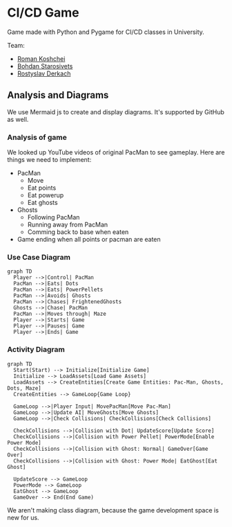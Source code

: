 # CI/CD Game

Game made with Python and Pygame for CI/CD classes in University.

Team:

- [Roman Koshchei](https://github.com/roman-koshchei)
- [Bohdan Starosivets](https://github.com/sinarhen)
- [Rostyslav Derkach](https://github.com/rostiksqx)

## Analysis and Diagrams

We use Mermaid js to create and display diagrams. It's supported by GitHub as well.

### Analysis of game

We looked up YouTube videos of original PacMan to see gameplay.
Here are things we need to implement:

- PacMan
  - Move
  - Eat points
  - Eat powerup
  - Eat ghosts
- Ghosts
  - Following PacMan
  - Running away from PacMan
  - Comming back to base when eaten
- Game ending when all points or pacman are eaten

### Use Case Diagram

```mermaid
graph TD
  Player -->|Control| PacMan
  PacMan -->|Eats| Dots
  PacMan -->|Eats| PowerPellets
  PacMan -->|Avoids| Ghosts
  PacMan -->|Chases| FrightenedGhosts
  Ghosts -->|Chase| PacMan
  PacMan -->|Moves through| Maze
  Player -->|Starts| Game
  Player -->|Pauses| Game
  Player -->|Ends| Game
```

### Activity Diagram

```mermaid
graph TD
  Start(Start) --> Initialize[Initialize Game]
  Initialize --> LoadAssets[Load Game Assets]
  LoadAssets --> CreateEntities[Create Game Entities: Pac-Man, Ghosts, Dots, Maze]
  CreateEntities --> GameLoop{Game Loop}

  GameLoop -->|Player Input| MovePacMan[Move Pac-Man]
  GameLoop -->|Update AI| MoveGhosts[Move Ghosts]
  GameLoop -->|Check Collisions| CheckCollisions[Check Collisions]

  CheckCollisions -->|Collision with Dot| UpdateScore[Update Score]
  CheckCollisions -->|Collision with Power Pellet| PowerMode[Enable Power Mode]
  CheckCollisions -->|Collision with Ghost: Normal| GameOver[Game Over]
  CheckCollisions -->|Collision with Ghost: Power Mode| EatGhost[Eat Ghost]

  UpdateScore --> GameLoop
  PowerMode --> GameLoop
  EatGhost --> GameLoop
  GameOver --> End(End Game)
```

We aren't making class diagram, because the game development space is new for us.
